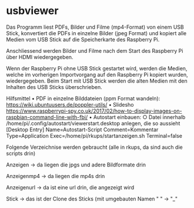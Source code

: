 # usbviewer
Das Programm liest PDFs, Bilder und Filme (mp4-Format) von einem USB Stick, 
konvertiert die PDFs in einzelne Bilder (jpeg Format) und kopiert alle Medien vom USB Stick auf die 
Speicherkarte des Raspberry Pi.

Anschliessend werden Bilder und Filme nach dem Start des Raspberry Pi über HDMI wiedergegeben. 

Wenn der Raspberry Pi ohne USB Stick gestartet wird, werden die Medien, welche im vorherigen Importvorgang 
auf den Raspberry Pi kopiert wurden, wiedergegeben. Beim Start mit USB Stick werden die alten Medien mit den 
Inhalten des USB Sticks überschrieben.

Hilfsmittel
	• PDF in einzelne Bilddateien (ppm Format wandeln): https://wiki.ubuntuusers.de/poppler-utils/
	• Slidesho https://www.raspberrypi-spy.co.uk/2017/02/how-to-display-images-on-raspbian-command-line-with-fbi/
	• Autostart einbauen:
		○ Datei innerhalb /home/pi/.config/autostart/viewerstart.desktop anlegen, die so aussieht
		[Desktop Entry]
		Name=Autostart-Script
		Comment=Kommentar
		Type=Application
		Exec=/home/pi/rkups/startanzeigen.sh
		Terminal=false


Folgende Verzeichnise werden gebraucht (alle in rkups, da sind auch die scripts drin)

Anzeigen -> da liegen die jpgs und adere Bildformate drin

Anzeigenmp4 -> da liegen die mp4s drin

Anzeigenurl  -> da ist eine url drin, die angezeigt wird

Stick  -> das ist der Clone des Sticks (mit umgebauten Namen " "  -> "_"




